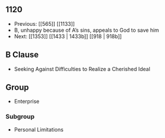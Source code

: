 ## 1120
- Previous: [[565]] [[1133]] 
- B, unhappy because of A’s sins, appeals to God to save him
- Next: [[1353]] [[1433 | 1433b]] [[918 | 918b]] 

## B Clause
- Seeking Against Difficulties to Realize a Cherished Ideal

## Group
- Enterprise

### Subgroup
- Personal Limitations

